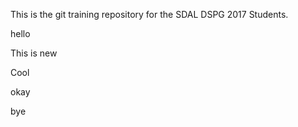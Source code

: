 This is the git training repository for the SDAL DSPG 2017 Students.

hello

This is new
 
Cool

okay

bye

